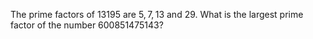 The prime factors of $13195$ are $5, 7, 13$ and $29$.
What is the largest prime factor of the number $600851475143$?
